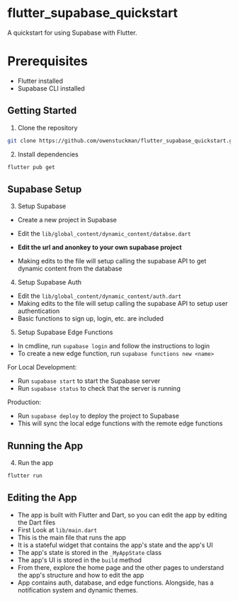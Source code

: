 # flutter_supabase_quickstart

A quickstart for using Supabase with Flutter.

# Prerequisites

- Flutter installed
- Supabase CLI installed

## Getting Started

1. Clone the repository

```bash
git clone https://github.com/owenstuckman/flutter_supabase_quickstart.git
```

2. Install dependencies

```bash
flutter pub get
```

## Supabase Setup

3. Setup Supabase

- Create a new project in Supabase

- Edit the `lib/global_content/dynamic_content/databse.dart`
- **Edit the url and anonkey to your own supabase project**
- Making edits to the file will setup calling the supabase API to get dynamic content from the database

4. Setup Supabase Auth
- Edit the `lib/global_content/dynamic_content/auth.dart`
- Making edits to the file will setup calling the supabase API to setup user authentication
- Basic functions to sign up, login, etc. are included

5. Setup Supabase Edge Functions
- In cmdline, run `supabase login` and follow the instructions to login
- To create a new edge function, run `supabase functions new <name>`

For Local Development:
- Run `supabase start` to start the Supabase server
- Run `supabase status` to check that the server is running

Production:
- Run `supabase deploy` to deploy the project to Supabase
- This will sync the local edge functions with the remote edge functions

## Running the App

4. Run the app

```bash
flutter run
```
## Editing the App

- The app is built with Flutter and Dart, so you can edit the app by editing the Dart files
- First Look at `lib/main.dart`
- This is the main file that runs the app
- It is a stateful widget that contains the app's state and the app's UI
- The app's state is stored in the `_MyAppState` class
- The app's UI is stored in the `build` method
- From there, explore the home page and the other pages to understand the app's structure and how to edit the app
- App contains auth, database, and edge functions. Alongside, has a notification system and dynamic themes.


